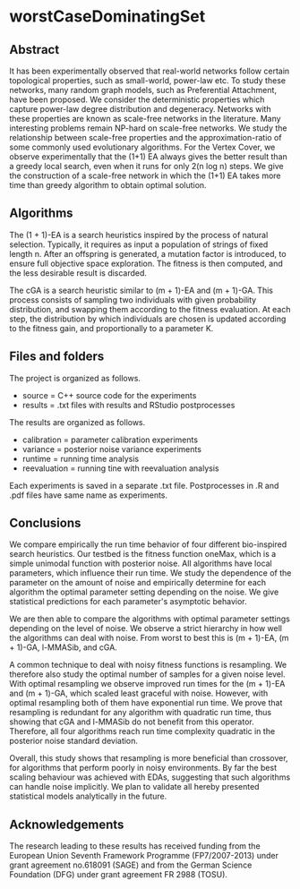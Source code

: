 # worstCaseDominatingSet
## Abstract
It has been experimentally observed that real-world networks follow certain topological properties, such as small-world, power-law etc. To study these networks, many random graph models, such as Preferential Attachment, have been proposed.
We consider the deterministic properties which capture power-law degree distribution and degeneracy. Networks with these properties are known as scale-free networks in the literature. Many interesting problems remain NP-hard on scale-free networks. We study the relationship between scale-free properties and the approximation-ratio of some commonly used evolutionary algorithms.
For the Vertex Cover, we observe experimentally that the (1+1) EA always gives the better result than a greedy local search, even when it runs for only 2(n log n) steps. We give the construction of a scale-free network in which the (1+1) EA takes more time than greedy algorithm to obtain optimal solution.

## Algorithms

The (1 + 1)-EA is a search heuristics inspired by the process of natural selection. Typically, it requires as input a population of strings of fixed length n. After an offspring is generated, a mutation factor is introduced, to ensure full objective space exploration. The fitness is then computed, and the less desirable result is discarded.

The cGA is a search heuristic similar to (m + 1)-EA and (m + 1)-GA. This process consists of sampling two individuals with given probability distribution, and swapping them according to the fitness evaluation. At each step, the distribution by which individuals are chosen is updated according to the fitness gain, and proportionally to a parameter K.


## Files and folders
The project is organized as follows.

* source = C++ source code for the experiments
* results = .txt files with results and RStudio postprocesses

The results are organized as follows.

* calibration = parameter calibration experiments
* variance = posterior noise variance experiments
* runtime = running time analysis
* reevaluation = running tine with reevaluation analysis

Each experiments is saved in a separate .txt file. Postprocesses in .R and .pdf files have same name as experiments.

## Conclusions
We compare empirically the run time behavior of four different bio-inspired search heuristics. Our testbed is the fitness function oneMax, which is a simple unimodal function with posterior noise. All algorithms have local parameters, which influence their run time. We study the dependence of the parameter on the amount of noise and empirically determine for each algorithm the optimal parameter setting depending on the noise. We give statistical predictions for each parameter's asymptotic behavior. 

We are then able to compare the algorithms with optimal parameter settings depending on the level of noise. We observe a strict hierarchy in how well the algorithms can deal with noise. From worst to best this is (m + 1)-EA, (m + 1)-GA, l-MMASib, and cGA.

A common technique to deal with noisy fitness functions is resampling. We therefore also study the optimal number of samples for a given noise level. With optimal resampling we observe improved run times for the (m + 1)-EA and (m + 1)-GA, which scaled least graceful with noise. However, with optimal resampling both of them have exponential run time. We prove that resampling is redundant for any algorithm with quadratic run time, thus showing that cGA and l-MMASib do not benefit from this operator. Therefore, all four algorithms reach run time complexity quadratic in the posterior noise standard deviation. 

Overall, this study shows that resampling is more beneficial than crossover, for algorithms that perform poorly in noisy environments. By far the best scaling behaviour was achieved with EDAs, suggesting that such algorithms can handle noise implicitly. We plan to validate all hereby presented statistical models analytically in the future.

## Acknowledgements

The research leading to these results has received funding from the European Union Seventh Framework Programme (FP7/2007-2013) under grant agreement no.618091 (SAGE) and from the German Science Foundation (DFG) under grant agreement FR 2988 (TOSU).
